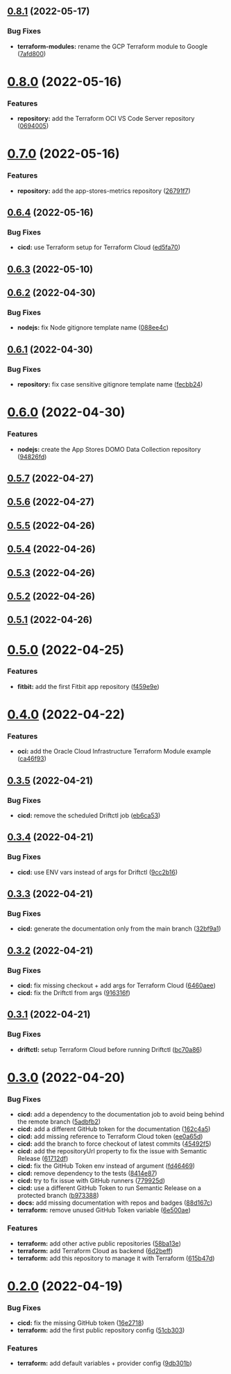 ## [0.8.1](https://github.com/timoa/terraform-github-public/compare/v0.8.0...v0.8.1) (2022-05-17)


### Bug Fixes

* **terraform-modules:** rename the GCP Terraform module to Google ([7afd800](https://github.com/timoa/terraform-github-public/commit/7afd80033ddc03282bf61ecf33fa89a5548f5078))

# [0.8.0](https://github.com/timoa/terraform-github-public/compare/v0.7.0...v0.8.0) (2022-05-16)


### Features

* **repository:** add the Terraform OCI VS Code Server repository ([0694005](https://github.com/timoa/terraform-github-public/commit/06940057f77110861c1e52af6c03935525bf0729))

# [0.7.0](https://github.com/timoa/terraform-github-public/compare/v0.6.4...v0.7.0) (2022-05-16)


### Features

* **repository:** add the app-stores-metrics repository ([26791f7](https://github.com/timoa/terraform-github-public/commit/26791f76c7fb988f2e5e26e6c8ee89cbfce18fc3))

## [0.6.4](https://github.com/timoa/terraform-github-public/compare/v0.6.3...v0.6.4) (2022-05-16)


### Bug Fixes

* **cicd:** use Terraform setup for Terraform Cloud ([ed5fa70](https://github.com/timoa/terraform-github-public/commit/ed5fa70948a33fcdf95b5010b28e97869de299ed))

## [0.6.3](https://github.com/timoa/terraform-github-public/compare/v0.6.2...v0.6.3) (2022-05-10)

## [0.6.2](https://github.com/timoa/terraform-github-public/compare/v0.6.1...v0.6.2) (2022-04-30)


### Bug Fixes

* **nodejs:** fix Node gitignore template name ([088ee4c](https://github.com/timoa/terraform-github-public/commit/088ee4c52cb698ea2bab1f1c5f43c9d927dd5233))

## [0.6.1](https://github.com/timoa/terraform-github-public/compare/v0.6.0...v0.6.1) (2022-04-30)


### Bug Fixes

* **repository:** fix case sensitive gitignore template name ([fecbb24](https://github.com/timoa/terraform-github-public/commit/fecbb240ad686e14f1aa7d02149f6ca61b23f9f2))

# [0.6.0](https://github.com/timoa/terraform-github-public/compare/v0.5.7...v0.6.0) (2022-04-30)


### Features

* **nodejs:** create the App Stores DOMO Data Collection repository ([94826fd](https://github.com/timoa/terraform-github-public/commit/94826fd804192848f9f8913f79bb427020261bcb))

## [0.5.7](https://github.com/timoa/terraform-github-public/compare/v0.5.6...v0.5.7) (2022-04-27)

## [0.5.6](https://github.com/timoa/terraform-github-public/compare/v0.5.5...v0.5.6) (2022-04-27)

## [0.5.5](https://github.com/timoa/terraform-github-public/compare/v0.5.4...v0.5.5) (2022-04-26)

## [0.5.4](https://github.com/timoa/terraform-github-public/compare/v0.5.3...v0.5.4) (2022-04-26)

## [0.5.3](https://github.com/timoa/terraform-github-public/compare/v0.5.2...v0.5.3) (2022-04-26)

## [0.5.2](https://github.com/timoa/terraform-github-public/compare/v0.5.1...v0.5.2) (2022-04-26)

## [0.5.1](https://github.com/timoa/terraform-github-public/compare/v0.5.0...v0.5.1) (2022-04-26)

# [0.5.0](https://github.com/timoa/terraform-github-public/compare/v0.4.0...v0.5.0) (2022-04-25)


### Features

* **fitbit:** add the first Fitbit app repository ([f459e9e](https://github.com/timoa/terraform-github-public/commit/f459e9e3144d2346e7705a534c22abcb08575bd2))

# [0.4.0](https://github.com/timoa/terraform-github-public/compare/v0.3.5...v0.4.0) (2022-04-22)


### Features

* **oci:** add the Oracle Cloud Infrastructure Terraform Module example ([ca46f93](https://github.com/timoa/terraform-github-public/commit/ca46f93d0ee4661712e32e3ce6a1aa5ad6edc2fa))

## [0.3.5](https://github.com/timoa/terraform-github-public/compare/v0.3.4...v0.3.5) (2022-04-21)


### Bug Fixes

* **cicd:** remove the scheduled Driftctl job ([eb6ca53](https://github.com/timoa/terraform-github-public/commit/eb6ca53b46dc24d06eab704caaddd9602496d020))

## [0.3.4](https://github.com/timoa/terraform-github-public/compare/v0.3.3...v0.3.4) (2022-04-21)


### Bug Fixes

* **cicd:** use ENV vars instead of args for Driftctl ([9cc2b16](https://github.com/timoa/terraform-github-public/commit/9cc2b16defcee96098bd4ef77ebd6a45319c9cf9))

## [0.3.3](https://github.com/timoa/terraform-github-public/compare/v0.3.2...v0.3.3) (2022-04-21)


### Bug Fixes

* **cicd:** generate the documentation only from the main branch ([32bf9a1](https://github.com/timoa/terraform-github-public/commit/32bf9a1e54fd5bba492e666f0dc07e760d56e3dc))

## [0.3.2](https://github.com/timoa/terraform-github-public/compare/v0.3.1...v0.3.2) (2022-04-21)


### Bug Fixes

* **cicd:** fix missing checkout + add args for Terraform Cloud ([6460aee](https://github.com/timoa/terraform-github-public/commit/6460aeecf987aab16759cc5615c06bea17754b2e))
* **cicd:** fix the Driftctl from args ([916316f](https://github.com/timoa/terraform-github-public/commit/916316f074bccdd5f424999d6acd4202362c8886))

## [0.3.1](https://github.com/timoa/terraform-github-public/compare/v0.3.0...v0.3.1) (2022-04-21)


### Bug Fixes

* **driftctl:** setup Terraform Cloud before running Driftctl ([bc70a86](https://github.com/timoa/terraform-github-public/commit/bc70a86eab93f7329739870f693ae8a6bbf05f0c))

# [0.3.0](https://github.com/timoa/terraform-github-public/compare/v0.2.1...v0.3.0) (2022-04-20)


### Bug Fixes

* **cicd:** add a dependency to the documentation job to avoid being behind the remote branch ([5adbfb2](https://github.com/timoa/terraform-github-public/commit/5adbfb29dd594bd310b1627e050855a635defe12))
* **cicd:** add a different GitHub token for the documentation ([162c4a5](https://github.com/timoa/terraform-github-public/commit/162c4a52f66869d5ef3444edadafedb10a369286))
* **cicd:** add missing reference to Terraform Cloud token ([ee0a65d](https://github.com/timoa/terraform-github-public/commit/ee0a65dfc6ee8017d2e008f3056e82f0e5dda2bd))
* **cicd:** add the branch to force checkout of latest commits ([45492f5](https://github.com/timoa/terraform-github-public/commit/45492f5a3fedf2130a1dfa7fe8b6922e58f26849))
* **cicd:** add the repositoryUrl property to fix the issue with Semantic Release ([61712df](https://github.com/timoa/terraform-github-public/commit/61712df1cdf8e11f488e6b095990e42545abe1ff))
* **cicd:** fix the GitHub Token env instead of argument ([fd46469](https://github.com/timoa/terraform-github-public/commit/fd464697fecfb806ad6032bafa33fcfc7510d0db))
* **cicd:** remove dependency to the tests ([8414e87](https://github.com/timoa/terraform-github-public/commit/8414e87b5049f5c4893ccd1954868f0ccf9749e1))
* **cicd:** try to fix issue with GitHub runners ([779925d](https://github.com/timoa/terraform-github-public/commit/779925deb69d090c7a85ed85191b2ce0114c8b1c))
* **cicd:** use a different GitHub Token to run Semantic Release on a protected branch ([b973388](https://github.com/timoa/terraform-github-public/commit/b97338844bbfc2b6932da1cb767a7c610218a121))
* **docs:** add missing documentation with repos and badges ([88d167c](https://github.com/timoa/terraform-github-public/commit/88d167c71a61675a20b9391830912f9bdfd313f0))
* **terraform:** remove unused GitHub Token variable ([6e500ae](https://github.com/timoa/terraform-github-public/commit/6e500ae7e929119f302bf45a951429280e4be21a))


### Features

* **terraform:** add other active public repositories ([58ba13e](https://github.com/timoa/terraform-github-public/commit/58ba13ea5a28bfc46b8633601b069d265bae23a2))
* **terraform:** add Terraform Cloud as backend ([6d2beff](https://github.com/timoa/terraform-github-public/commit/6d2beff850b880a5abf75b810453f9d47bc31565))
* **terraform:** add this repository to manage it with Terraform ([615b47d](https://github.com/timoa/terraform-github-public/commit/615b47d0215b455a30d8fbd6f977f7cc0b849c48))

# [0.2.0](https://github.com/timoa/terraform-github-public/compare/v0.1.0...v0.2.0) (2022-04-19)


### Bug Fixes

* **cicd:** fix the missing GitHub token ([16e2718](https://github.com/timoa/terraform-github-public/commit/16e27189e740c79e488388f27c581effc4343c65))
* **terraform:** add the first public repository config ([51cb303](https://github.com/timoa/terraform-github-public/commit/51cb30305e0bcc3cb0f7e8489b597d41d0548347))


### Features

* **terraform:** add default variables + provider config ([9db301b](https://github.com/timoa/terraform-github-public/commit/9db301bbd3c54f9c8a204cdc7bc454745586429d))
